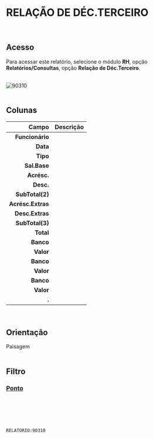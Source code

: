 # RELAÇÃO DE DÉC.TERCEIRO
<br>

## Acesso
Para acessar este relatório, selecione o módulo **RH**, opção **Relatórios/Consultas**, opção **Relação de Déc.Terceiro**.
<br>
<br>

![90310](https://raw.githubusercontent.com/netforcews/docs-erp/master/relatorios/imagens/90310.png)
<br>
<br>

## Colunas
Campo | Descrição
--:|---
**Funcionário** | 
**Data** | 
**Tipo** | 
**Sal.Base** | 
**Acrésc.** | 
**Desc.** | 
**SubTotal(2)** | 
**Acrésc.Extras** | 
**Desc.Extras** | 
**SubTotal(3)** | 
**Total** | 
**Banco** | 
**Valor** | 
**Banco** | 
**Valor** | 
**Banco** | 
**Valor** | 
**.** | 
<br>

## Orientação
Paisagem   
<br>

## Filtro
### [Ponto](/geral/rel-ponto.md)
<br>
<br>
<br>
<br>

```RELATORIO:90310```
